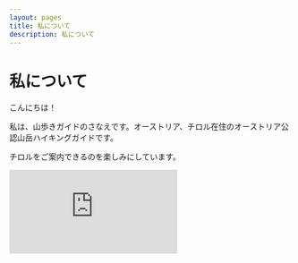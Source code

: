 ```yaml
---
layout: pages
title: 私について
description: 私について
---
```


# 私について 

こんにちは！

私は、山歩きガイドのさなえです。オーストリア、チロル在住のオーストリア公認山岳ハイキングガイドです。

チロルをご案内できるのを楽しみにしています。

![It is me](https://piwigo.schickl.de/i.php?/upload/2023/12/29/20231229103056-4dad627d-me.jpg)
